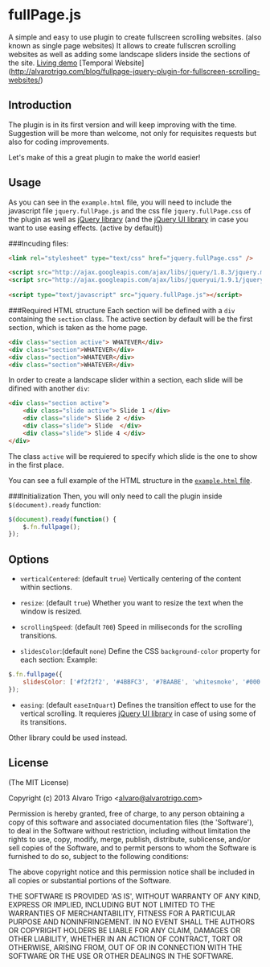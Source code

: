 # fullPage.js
A simple and easy to use plugin to create fullscreen scrolling websites. (also known as single page websites)
It allows to create fullscren scrolling websites as well as adding some landscape sliders inside the sections of the site.
[Living demo](http://alvarotrigo.com/blog/fullPage/example.html)
[Temporal Website] (http://alvarotrigo.com/blog/fullpage-jquery-plugin-for-fullscreen-scrolling-websites/)

## Introduction
The plugin is in its first version and will keep improving with the time.
Suggestion will be more than welcome, not only for requisites requests but also for coding improvements.

Let's make of this a great plugin to make the world easier!

## Usage
As you can see in the `example.html` file, you will need to include the javascript file `jquery.fullPage.js` and the css file `jquery.fullPage.css` 
of the plugin as well as [jQuery library](http://jquery.com/) (and the [jQuery UI library](http://jqueryui.com/) in case you want to use easing effects. (active by default))

###Incuding files:
```html
<link rel="stylesheet" type="text/css" href="jquery.fullPage.css" />

<script src="http://ajax.googleapis.com/ajax/libs/jquery/1.8.3/jquery.min.js"></script>
<script src="http://ajax.googleapis.com/ajax/libs/jqueryui/1.9.1/jquery-ui.min.js"></script>	
	
<script type="text/javascript" src="jquery.fullPage.js"></script>
```

###Required HTML structure
Each section will be defined with a `div` containing the `section` class.
The active section by default will be the first section, which is taken as the home page.
```html
<div class="section active"> WHATEVER</div>
<div class="section">WHATEVER</div>
<div class="section">WHATEVER</div>
<div class="section">WHATEVER</div>
```

In order to create a landscape slider within a section, each slide will be difined with another `div`:
```html
<div class="section active">
	<div class="slide active"> Slide 1 </div>
	<div class="slide"> Slide 2 </div>
	<div class="slide"> Slide  </div>
	<div class="slide"> Slide 4 </div>
</div>
````
The class `active` will be requiered to specify which slide is the one to show in the first place.

You can see a full example of the HTML structure in the [`example.html` file](https://github.com/alvarotrigo/fullPage.js/blob/master/example.html).

###Initialization 
Then, you will only need to call the plugin inside `$(document).ready` function:

```javascript
$(document).ready(function() {
	$.fn.fullpage();
});
```

## Options
- `verticalCentered`: (default `true`) Vertically centering of the content within sections.

- `resize`: (default `true`) Whether you want to resize the text when the window is resized. 

- `scrollingSpeed`: (default `700`) Speed in miliseconds for the scrolling transitions.

- `slidesColor`:(default `none`) Define the CSS `background-color` property for each section: 
Example: 
```javascript
$.fn.fullpage({
    slidesColor: ['#f2f2f2', '#4BBFC3', '#7BAABE', 'whitesmoke', '#000'],
});
```

- `easing`: (default `easeInQuart`) Defines the transition effect to use for the vertical scrolling.
It requieres [jQuery UI library](http://jqueryui.com/) in case of using some of its transitions.

Other library could be used instead.


## License

(The MIT License)

Copyright (c) 2013 Alvaro Trigo &lt;alvaro@alvarotrigo.com&gt;

Permission is hereby granted, free of charge, to any person obtaining
a copy of this software and associated documentation files (the
'Software'), to deal in the Software without restriction, including
without limitation the rights to use, copy, modify, merge, publish,
distribute, sublicense, and/or sell copies of the Software, and to
permit persons to whom the Software is furnished to do so, subject to
the following conditions:

The above copyright notice and this permission notice shall be
included in all copies or substantial portions of the Software.

THE SOFTWARE IS PROVIDED 'AS IS', WITHOUT WARRANTY OF ANY KIND,
EXPRESS OR IMPLIED, INCLUDING BUT NOT LIMITED TO THE WARRANTIES OF
MERCHANTABILITY, FITNESS FOR A PARTICULAR PURPOSE AND NONINFRINGEMENT.
IN NO EVENT SHALL THE AUTHORS OR COPYRIGHT HOLDERS BE LIABLE FOR ANY
CLAIM, DAMAGES OR OTHER LIABILITY, WHETHER IN AN ACTION OF CONTRACT,
TORT OR OTHERWISE, ARISING FROM, OUT OF OR IN CONNECTION WITH THE
SOFTWARE OR THE USE OR OTHER DEALINGS IN THE SOFTWARE.
